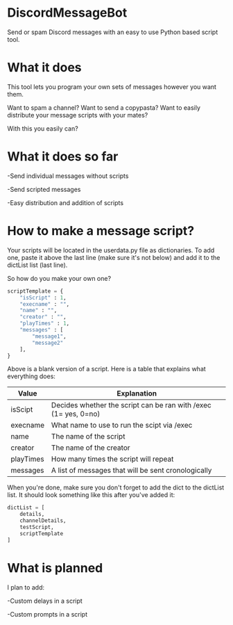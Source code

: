 # DiscordMessageBot
Send or spam Discord messages with an easy to use Python based script tool.

# What it does

This tool lets you program your own sets of messages however you want them.

Want to spam a channel? Want to send a copypasta? Want to easily distribute your message scripts with your mates? 

With this you easily can?

# What it does so far

-Send individual messages without scripts

-Send scripted messages

-Easy distribution and addition of scripts

# How to make a message script?

Your scripts will be located in the userdata.py file as dictionaries. To add one, paste it above the last line (make sure it's not below) and add it to the dictList list (last line).

So how do you make your own one?

```python
scriptTemplate = {
    "isScript" : 1, 
    "execname" : "", 
    "name" : "", 
    "creator" : "",
    "playTimes" : 1,
    "messages" : [
        "message1",
        "message2"
    ],
}
```

Above is a blank version of a script. Here is a table that explains what everything does:

| Value  | Explanation |
| ------------- | ------------- |
| isScipt  | Decides whether the script can be ran with /exec (1= yes, 0=no)  |
| execname  | What name to use to run the scipt via /exec  |
| name | The name of the script |
| creator | The name of the creator |
| playTimes | How many times the script will repeat |
| messages | A list of messages that will be sent cronologically |

When you're done, make sure you don't forget to add the dict to the dictList list. It should look something like this after you've added it:

```python
dictList = [
    details,
    channelDetails,
    testScript,
    scriptTemplate
]
```

# What is planned

I plan to add:

-Custom delays in a script

-Custom prompts in a script
